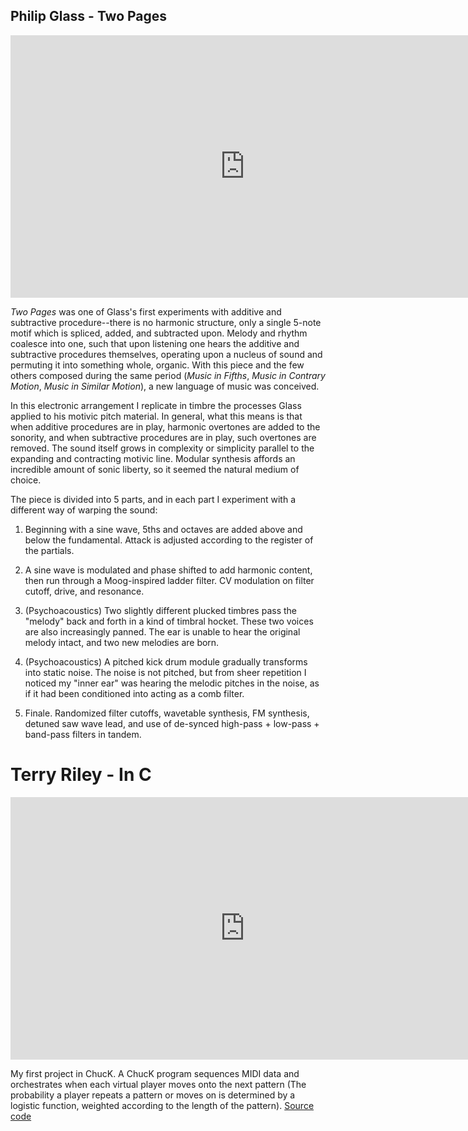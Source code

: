 ## Philip Glass - Two Pages

<iframe width="750" height="420" src="https://www.youtube.com/embed/H35gPwX_o54" frameborder="0" allow="accelerometer; autoplay; encrypted-media; gyroscope; picture-in-picture" allowfullscreen></iframe>

_Two Pages_ was one of Glass's first experiments with additive and subtractive procedure--there is no harmonic  structure, only a single 5-note motif which is spliced, added, and subtracted upon. Melody and rhythm coalesce into one, such that upon listening one hears the additive and subtractive procedures themselves, operating upon a nucleus of sound and permuting it into something whole, organic. With this piece and the few others composed during the same period (_Music in Fifths_, _Music in Contrary Motion_, _Music in Similar Motion_), a new language of music was conceived.

In this electronic arrangement I replicate in timbre the processes Glass applied to his motivic pitch material. In general, what this means is that when additive procedures are in play, harmonic overtones are added to the sonority, and when subtractive procedures are in play, such overtones are removed. The sound itself grows in complexity or simplicity parallel to the expanding and contracting motivic line. Modular synthesis affords an incredible amount of sonic liberty, so it seemed the natural medium of choice.

The piece is divided into 5 parts, and in each part I experiment with a different way of warping the sound:

1. Beginning with a sine wave, 5ths and octaves are added above and below the fundamental. Attack is adjusted according to the register of the partials.

2. A sine wave is modulated and phase shifted to add harmonic content, then run through a Moog-inspired ladder filter. CV modulation on filter cutoff, drive, and resonance.

3. (Psychoacoustics) Two slightly different plucked timbres pass the "melody" back and forth in a kind of timbral hocket. These two voices are also increasingly panned. The ear is unable to hear the original melody intact, and two new melodies are born.

4. (Psychoacoustics) A pitched kick drum module gradually transforms into static noise. The noise is not pitched, but from sheer repetition I noticed my "inner ear" was hearing the melodic pitches in the noise, as if it had been conditioned into acting as a comb filter.

5. Finale. Randomized filter cutoffs, wavetable synthesis, FM synthesis, detuned saw wave lead, and use of de-synced high-pass + low-pass + band-pass filters in tandem.

# Terry Riley - In C

<iframe width="750" height="420" src="https://www.youtube.com/embed/6zIP0tvg9L0" frameborder="0" allow="accelerometer; autoplay; encrypted-media; gyroscope; picture-in-picture" allowfullscreen></iframe>

My first project in ChucK. A ChucK program sequences MIDI data and orchestrates when each virtual player moves onto the next pattern (The probability a player repeats a pattern or moves on is determined by a logistic function, weighted according to the length of the pattern). [Source code](https://github.com/AndrewAday/ChucK-Projects)
